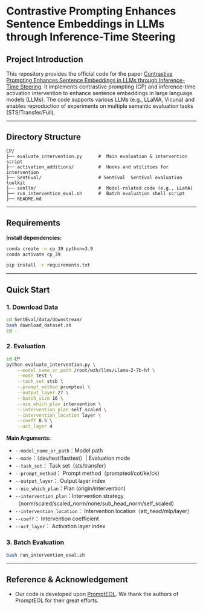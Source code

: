 # Contrastive Prompting Enhances Sentence Embeddings in LLMs through Inference-Time Steering

## Project Introduction

This repository provides the official code for the paper [Contrastive Prompting Enhances Sentence Embeddings in LLMs through Inference-Time Steering](https://arxiv.org/pdf/2505.12831). It implements contrastive prompting (CP) and inference-time activation intervention to enhance sentence embeddings in large language models (LLMs). The code supports various LLMs (e.g., LLaMA, Vicuna) and enables reproduction of experiments on multiple semantic evaluation tasks (STS/Transfer/Full).

---



## Directory Structure

```
CP/
├── evaluate_intervention.py      #  Main evaluation & intervention script
├── activation_additions/         #  Hooks and utilities for intervention
├── SentEval/                     # SentEval  SentEval evaluation toolkit
├── senllm/                       #  Model-related code (e.g., LLaMA)
├── run_intervention_eval.sh      #  Batch evaluation shell script
├── README.md                     
```

---

## Requirements

**Install dependencies:**
```bash
conda create -n cp_39 python=3.9
conda activate cp_39

pip install -r requirements.txt
```

---

## Quick Start

### 1.  Download Data

``` sh
cd SentEval/data/downstream/
bash download_dataset.sh
cd -
```
### 2. Evaluation

```bash
cd CP
python evaluate_intervention.py \
    --model_name_or_path /root/wzh/llms/Llama-2-7b-hf \
    --mode test \
    --task_set stsb \
    --prompt_method prompteol \
    --output_layer 27 \
    --batch_size 16 \
    --use_which_plan intervention \
    --intervention_plan self_scaled \
    --intervention_location layer \
    --coeff 0.5 \
    --act_layer 4
```

**Main Arguments:**
- `--model_name_or_path`：Model path
- `--mode`：（dev/test/fasttest）| Evaluation mode
- `--task_set`： Task set（sts/transfer）
- `--prompt_method`： Prompt method（prompteol/cot/ke/ck）
- `--output_layer`： Output layer index
- `--use_which_plan`：Plan (origin/intervention)
- `--intervention_plan`：Intervention strategy（norm/scaled/scaled_norm/none/sub_head_norm/self_scaled）
- `--intervention_location`： Intervention location（att_head/mlp/layer）
- `--coeff`： Intervention coefficient
- `--act_layer`： Activation layer index

### 3. Batch Evaluation

```bash
bash run_intervention_eval.sh
```

---



##  Reference & Acknowledgement

- Our code is developed upon [PromptEOL](https://github.com/kongds/scaling_sentemb). We thank the authors of PromptEOL for their great efforts.




